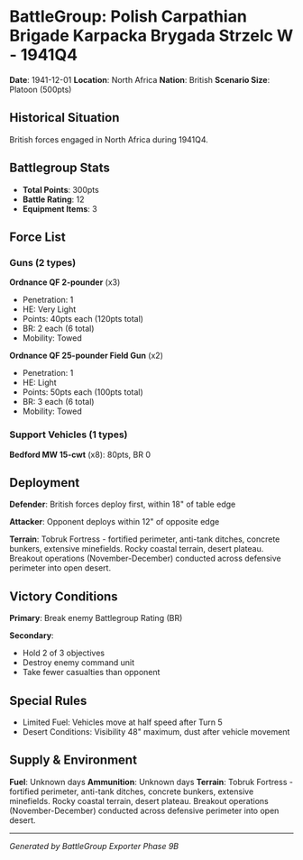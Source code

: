 # BattleGroup: Polish Carpathian Brigade Karpacka Brygada Strzelc W - 1941Q4

**Date**: 1941-12-01
**Location**: North Africa
**Nation**: British
**Scenario Size**: Platoon (500pts)

## Historical Situation

British forces engaged in North Africa during 1941Q4.

## Battlegroup Stats

- **Total Points**: 300pts
- **Battle Rating**: 12
- **Equipment Items**: 3

## Force List

### Guns (2 types)

**Ordnance QF 2-pounder** (x3)
- Penetration: 1
- HE: Very Light
- Points: 40pts each (120pts total)
- BR: 2 each (6 total)
- Mobility: Towed

**Ordnance QF 25-pounder Field Gun** (x2)
- Penetration: 1
- HE: Light
- Points: 50pts each (100pts total)
- BR: 3 each (6 total)
- Mobility: Towed

### Support Vehicles (1 types)

**Bedford MW 15-cwt** (x8): 80pts, BR 0

## Deployment

**Defender**: British forces deploy first, within 18" of table edge

**Attacker**: Opponent deploys within 12" of opposite edge

**Terrain**: Tobruk Fortress - fortified perimeter, anti-tank ditches, concrete bunkers, extensive minefields. Rocky coastal terrain, desert plateau. Breakout operations (November-December) conducted across defensive perimeter into open desert.

## Victory Conditions

**Primary**: Break enemy Battlegroup Rating (BR)

**Secondary**:
- Hold 2 of 3 objectives
- Destroy enemy command unit
- Take fewer casualties than opponent

## Special Rules

- Limited Fuel: Vehicles move at half speed after Turn 5
- Desert Conditions: Visibility 48" maximum, dust after vehicle movement

## Supply & Environment

**Fuel**: Unknown days
**Ammunition**: Unknown days
**Terrain**: Tobruk Fortress - fortified perimeter, anti-tank ditches, concrete bunkers, extensive minefields. Rocky coastal terrain, desert plateau. Breakout operations (November-December) conducted across defensive perimeter into open desert.

---

*Generated by BattleGroup Exporter Phase 9B*
